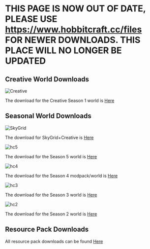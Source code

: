 
# **THIS PAGE IS NOW OUT OF DATE, PLEASE USE https://www.hobbitcraft.cc/files FOR NEWER DOWNLOADS. THIS PLACE WILL NO LONGER BE UPDATED**

## Creative World Downloads

![Creative](https://i.derpy.xyz/hcCreative64.png)

The download for the Creative Season 1 world is [Here](https://i.derpy.xyz/Hobbitcraft_Creative.zip) 

## Seasonal World Downloads

![SkyGrid](https://i.derpy.xyz/hcskygrid64.png)

The download for SkyGrid+Creative is [Here](https://i.derpy.xyz/Creative_and_SkyGrid_UNZIP_ME.zip)

![hc5](https://i.derpy.xyz/hc564.png)

The download for the Season 5 world is [Here](https://github.com/HobbitcraftServer/Files/releases/download/hc5/Hobbitcraft_Five.zip)

![hc4](https://i.derpy.xyz/hc464.png)

The download for the Season 4 modpack/world is [Here](https://github.com/DerpDerpling/Hobbitcraft-S4/releases)

![hc3](https://i.derpy.xyz/hc64x64.png)

The download for the Season 3 world is [Here](https://github.com/DerpDerpling/Hobbitcraft-Files/releases/download/S3/Hobbitcraft_3.zip) 

![hc2](https://i.derpy.xyz/Wcoyb.png)

The download for the Season 2 world is [Here](https://github.com/DerpDerpling/Hobbitcraft-Files/releases/download/S2/Hobbitcraft-2.zip) 

## Resource Pack Downloads

All resource pack downloads can be found [Here](https://i.derpy.xyz/ResourcePacks.zip)
